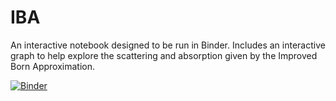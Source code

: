# IBA

An interactive notebook designed to be run in Binder. Includes an interactive graph to help explore the scattering and absorption given by the Improved Born Approximation.

[![Binder](https://mybinder.org/badge_logo.svg)](https://mybinder.org/v2/gh/robbiemallett/IBA/main?filepath=IBA_explore.ipynb)
